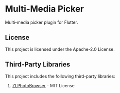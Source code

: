 # Multi-Media Picker

Multi-media picker plugin for Flutter.

## License

This project is licensed under the Apache-2.0 License.

## Third-Party Libraries

This project includes the following third-party libraries:

1. [ZLPhotoBrowser](https://github.com/tsinis/ZLPhotoBrowser) - MIT License

